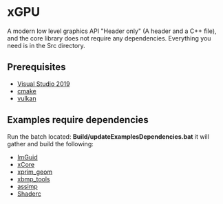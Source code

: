 # xGPU
A modern low level graphics API
"Header only" (A header and a C++ file), and the core library does not require any dependencies. Everything you need is in the Src directory.
## Prerequisites
+ [Visual Studio 2019](https://visualstudio.microsoft.com/downloads/)
+ [cmake](https://cmake.org/download/)
+ [vulkan](https://vulkan.lunarg.com/)

## Examples require dependencies
Run the batch located: **Build/updateExamplesDependencies.bat**
it will gather and build the following:
- [ImGuid](https://github.com/ocornut/imgui) 
- [xCore](https://gitlab.com/LIONant/xcore)
- [xprim_geom](https://github.com/LIONant-depot/xprim_geom)
- [xbmp_tools](https://github.com/LIONant-depot/xbmp_tools)
- [assimp](https://github.com/assimp/assimp)
- [Shaderc](https://github.com/google/shaderc)
